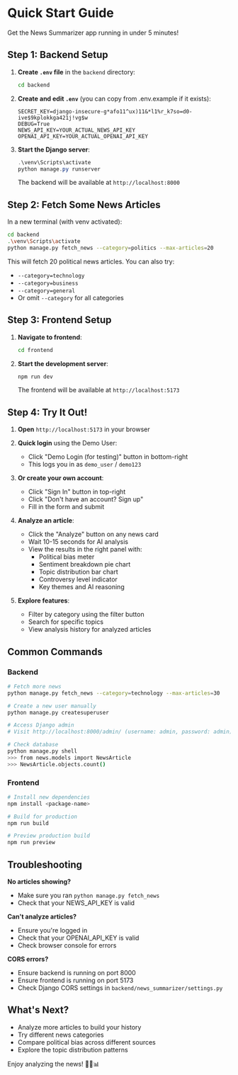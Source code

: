 # Quick Start Guide

Get the News Summarizer app running in under 5 minutes!

## Step 1: Backend Setup

1. **Create `.env` file** in the `backend` directory:
   ```bash
   cd backend
   ```

2. **Create and edit `.env`** (you can copy from .env.example if it exists):
   ```env
   SECRET_KEY=django-insecure-g*afo11^ux)11&*l1%r_k7so=d0-ive$9kplokkga421j!vg$w
   DEBUG=True
   NEWS_API_KEY=YOUR_ACTUAL_NEWS_API_KEY
   OPENAI_API_KEY=YOUR_ACTUAL_OPENAI_API_KEY
   ```

3. **Start the Django server**:
   ```powershell
   .\venv\Scripts\activate
   python manage.py runserver
   ```

   The backend will be available at `http://localhost:8000`

## Step 2: Fetch Some News Articles

In a new terminal (with venv activated):

```bash
cd backend
.\venv\Scripts\activate
python manage.py fetch_news --category=politics --max-articles=20
```

This will fetch 20 political news articles. You can also try:
- `--category=technology`
- `--category=business`
- `--category=general`
- Or omit `--category` for all categories

## Step 3: Frontend Setup

1. **Navigate to frontend**:
   ```bash
   cd frontend
   ```

2. **Start the development server**:
   ```bash
   npm run dev
   ```

   The frontend will be available at `http://localhost:5173`

## Step 4: Try It Out!

1. **Open** `http://localhost:5173` in your browser

2. **Quick login** using the Demo User:
   - Click "Demo Login (for testing)" button in bottom-right
   - This logs you in as `demo_user` / `demo123`

3. **Or create your own account**:
   - Click "Sign In" button in top-right
   - Click "Don't have an account? Sign up"
   - Fill in the form and submit

4. **Analyze an article**:
   - Click the "Analyze" button on any news card
   - Wait 10-15 seconds for AI analysis
   - View the results in the right panel with:
     - Political bias meter
     - Sentiment breakdown pie chart
     - Topic distribution bar chart
     - Controversy level indicator
     - Key themes and AI reasoning

5. **Explore features**:
   - Filter by category using the filter button
   - Search for specific topics
   - View analysis history for analyzed articles

## Common Commands

### Backend

```bash
# Fetch more news
python manage.py fetch_news --category=technology --max-articles=30

# Create a new user manually
python manage.py createsuperuser

# Access Django admin
# Visit http://localhost:8000/admin/ (username: admin, password: admin)

# Check database
python manage.py shell
>>> from news.models import NewsArticle
>>> NewsArticle.objects.count()
```

### Frontend

```bash
# Install new dependencies
npm install <package-name>

# Build for production
npm run build

# Preview production build
npm run preview
```

## Troubleshooting

**No articles showing?**
- Make sure you ran `python manage.py fetch_news`
- Check that your NEWS_API_KEY is valid

**Can't analyze articles?**
- Ensure you're logged in
- Check that your OPENAI_API_KEY is valid
- Check browser console for errors

**CORS errors?**
- Ensure backend is running on port 8000
- Ensure frontend is running on port 5173
- Check Django CORS settings in `backend/news_summarizer/settings.py`

## What's Next?

- Analyze more articles to build your history
- Try different news categories
- Compare political bias across different sources
- Explore the topic distribution patterns

Enjoy analyzing the news! 📰🤖📊
